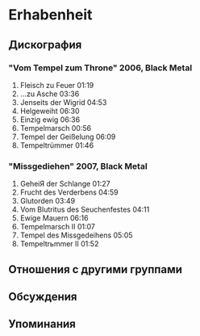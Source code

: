 # Erhabenheit



## Дискография

### "Vom Tempel zum Throne" 2006, Black Metal

1. Fleisch zu Feuer 01:19  
2. ...zu Asche 03:36  
3. Jenseits der Wigrid 04:53  
4. Helgeweiht 06:30  
5. Einzig ewig 06:36  
6. Tempelmarsch 00:56  
7. Tempel der Gei&#223;elung 06:09  
8. Tempeltr&#252;mmer 01:46 

### "Missgediehen" 2007, Black Metal

1. GeheiЯ der Schlange 01:27  
2. Frucht des Verderbens 04:59
3. Glutorden 03:49 
4. Vom Blutritus des Seuchenfestes 04:11
5. Ewige Mauern 06:16
6. Tempelmarsch II 01:07  
7. Tempel des Missgedeihens 05:05
8. Tempeltrьmmer II 01:52 


## Отношения с другими группами


## Обсуждения


## Упоминания


